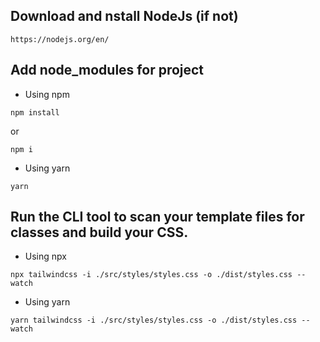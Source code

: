 ## Download and nstall NodeJs (if not)

`````bath
https://nodejs.org/en/
`````

## Add node_modules for project

- Using npm

`````bath
npm install
`````

or

`````bath
npm i
`````

- Using yarn

`````bath
yarn
`````

## Run the CLI tool to scan your template files for classes and build your CSS.

- Using npx

`````bath
npx tailwindcss -i ./src/styles/styles.css -o ./dist/styles.css --watch
`````

- Using yarn

`````bath
yarn tailwindcss -i ./src/styles/styles.css -o ./dist/styles.css --watch
`````
